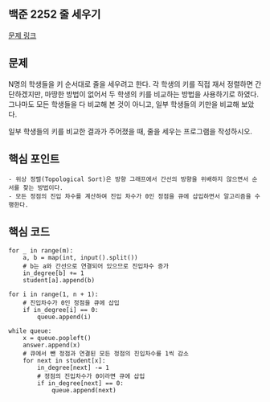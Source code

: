 ## 백준 2252 줄 세우기
[문제 링크](https://www.acmicpc.net/problem/2252)

## 문제
N명의 학생들을 키 순서대로 줄을 세우려고 한다. 각 학생의 키를 직접 재서 정렬하면 간단하겠지만, 마땅한 방법이 없어서 두 학생의 키를 비교하는 방법을 사용하기로 하였다. 그나마도 모든 학생들을 다 비교해 본 것이 아니고, 일부 학생들의 키만을 비교해 보았다.

일부 학생들의 키를 비교한 결과가 주어졌을 때, 줄을 세우는 프로그램을 작성하시오.

## 핵심 포인트
```
- 위상 정렬(Topological Sort)은 방향 그래프에서 간선의 방향을 위배하지 않으면서 순서를 찾는 방법이다.
- 모든 정점의 진입 차수를 계산하여 진입 차수가 0인 정점을 큐에 삽입하면서 알고리즘을 수행한다.
```

## 핵심 코드
```
for _ in range(m):
    a, b = map(int, input().split())
    # b는 a와 간선으로 연결되어 있으므로 진입차수 증가
    in_degree[b] += 1
    student[a].append(b)

for i in range(1, n + 1):
    # 진입차수가 0인 정점을 큐에 삽입
    if in_degree[i] == 0:
        queue.append(i)

while queue:
    x = queue.popleft()
    answer.append(x)
    # 큐에서 뺀 정점과 연결된 모든 정점의 진입차수를 1씩 감소
    for next in student[x]:
        in_degree[next] -= 1
        # 정점의 진입차수가 0이라면 큐에 삽입
        if in_degree[next] == 0:
            queue.append(next)
```

